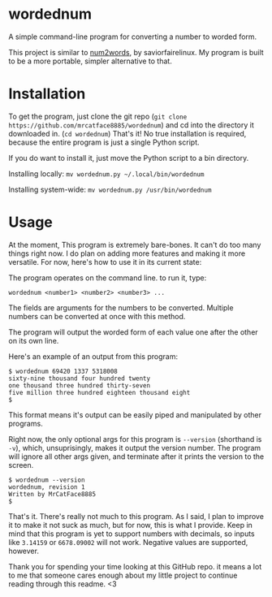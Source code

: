 # wordednum
A simple command-line program for converting a number to worded form.

This project is similar to [num2words](https://github.com/savoirfairelinux/num2words), by saviorfairelinux. My program is built to be a more portable, simpler alternative to that.

# Installation

To get the program, just clone the git repo
(`git clone https://github.com/mrcatface8885/wordednum`) and cd into the directory it
downloaded in. (`cd wordednum`) That's it! No true installation is required, because the
entire program is just a single Python script.

If you do want to install it, just move the Python script to a bin directory.

Installing locally: `mv wordednum.py ~/.local/bin/wordednum`

Installing system-wide: `mv wordednum.py /usr/bin/wordednum`

# Usage

At the moment, This program is extremely bare-bones. It can't do too many things right now.
I do plan on adding more features and making it more versatile. For now, here's how to use it
in its current state:

The program operates on the command line. to run it, type:

    wordednum <number1> <number2> <number3> ...

The <number> fields are arguments for the numbers to be converted. Multiple numbers can be
converted at once with this method.

The program will output the worded form of each value one after the other on its own line.

Here's an example of an output from this program:

    $ wordednum 69420 1337 5318008
    sixty-nine thousand four hundred twenty
    one thousand three hundred thirty-seven
    five million three hundred eighteen thousand eight
    $

This format means it's output can be easily piped and manipulated by other programs.

Right now, the only optional args for this program is `--version` (shorthand is `-v`), which,
unsuprisingly, makes it output the version number. The program will ignore all other args
given, and terminate after it prints the version to the screen.

    $ wordednum --version
    wordednum, revision 1
    Written by MrCatFace8885
    $

That's it. There's really not much to this program. As I said, I plan to improve it to make it
not suck as much, but for now, this is what I provide. Keep in mind that this program is yet
to support numbers with decimals, so inputs like `3.14159` or `6678.09002` will not work.
Negative values are supported, however.

Thank you for spending your time looking at this GitHub repo. it means a lot to me that
someone cares enough about my little project to continue reading through this readme. <3
